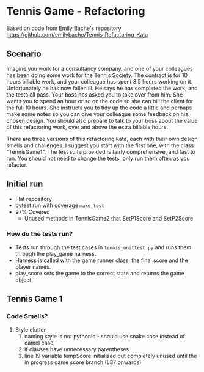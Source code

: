 # Tennis Game - Refactoring

Based on code from Emily Bache's repository
https://github.com/emilybache/Tennis-Refactoring-Kata

## Scenario

Imagine you work for a consultancy company, and one of your colleagues has been doing some work for the Tennis Society. 
The contract is for 10 hours billable work, and your colleague has spent 8.5 hours working on it. 
Unfortunately he has now fallen ill. He says he has completed the work, and the tests all pass. 
Your boss has asked you to take over from him. She wants you to spend an hour or so on the code so she can bill the client for the full 10 hours. 
She instructs you to tidy up the code a little and perhaps make some notes so you can give your colleague some feedback on his chosen design. 
You should also prepare to talk to your boss about the value of this refactoring work, over and above the extra billable hours.

There are three versions of this refactoring kata, each with their own design smells and challenges. 
I suggest you start with the first one, with the class "TennisGame1". The test suite provided is fairly comprehensive, and fast to run. 
You should not need to change the tests, only run them often as you refactor.

## Initial run

* Flat repository
* pytest run with coverage `make test`
* 97% Covered
    * Unused methods in TennisGame2 that SetP1Score and SetP2Score

### How do the tests run?

* Tests run through the test cases in `tennis_unittest.py` and runs them through the play_game harness. 
* Harness is called with the game runner class, the final score and the player names.
* play_score sets the game to the correct state and returns the game object


## Tennis Game 1

### Code Smells?

1. Style clutter
    1. naming style is not pythonic - should use snake case instead of camel case
    1. if clauses have unnecessary parentheses
    1. line 19 variable tempScore initialised but completely unused until the in progress game score branch (L37 onwards)  
    